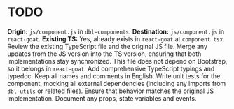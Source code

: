 # TODO

**Origin:** `js/component.js` in `dbl-components`.
**Destination:** `js/component.js` in `react-goat`.
**Existing TS:** Yes, already exists in `react-goat` at `component.tsx`.
Review the existing TypeScript file and the original JS file. Merge any updates from the JS version into the TS version, ensuring that both implementations stay synchronized.
This file does not depend on Bootstrap, so it belongs in `react-goat`.
Add comprehensive TypeScript typings and typedoc. Keep all names and comments in English.
Write unit tests for the component, mocking all external dependencies (including any imports from `dbl-utils` or related files). Ensure that behavior matches the original JS implementation.
Document any props, state variables and events.